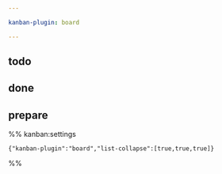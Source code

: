 ```yaml
---

kanban-plugin: board

---
```


## todo



## done



## prepare





%% kanban:settings
```
{"kanban-plugin":"board","list-collapse":[true,true,true]}
```
%%